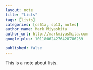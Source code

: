 ```yaml
---
layout: note
title: "Lists"
tags: [lists]
categories: [cs61a, sp13, notes]
author_name: Mark Miyashita
author_url: http://markmiyashita.com
google_plus: 101180624276428786239

published: false
---
```

<p>
  This is a note about lists.
</p>
